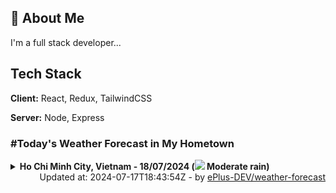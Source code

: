 ## 🚀 About Me
I'm a full stack developer...


## Tech Stack

**Client:** React, Redux, TailwindCSS

**Server:** Node, Express

### #Today's Weather Forecast in My Hometown



<details>
    <summary><b>Ho Chi Minh City, Vietnam - 18/07/2024 (<img src="https://cdn.weatherapi.com/weather/64x64/day/302.png" /> Moderate rain)</b>
    </summary>

    
<table>
    <tr>
        <th>Hour</th>
        <td>00:00</td><td>01:00</td><td>02:00</td><td>03:00</td><td>04:00</td><td>05:00</td><td>06:00</td><td>07:00</td><td>08:00</td><td>09:00</td><td>10:00</td><td>11:00</td><td>12:00</td><td>13:00</td><td>14:00</td><td>15:00</td><td>16:00</td><td>17:00</td><td>18:00</td><td>19:00</td><td>20:00</td><td>21:00</td><td>22:00</td><td>23:00</td>
    </tr>
    <tr>
        <th>Weather</th>
        <td><img src="https://cdn.weatherapi.com/weather/64x64/night/143.png"></img></td><td><img src="https://cdn.weatherapi.com/weather/64x64/night/116.png"></img></td><td><img src="https://cdn.weatherapi.com/weather/64x64/night/353.png"></img></td><td><img src="https://cdn.weatherapi.com/weather/64x64/night/143.png"></img></td><td><img src="https://cdn.weatherapi.com/weather/64x64/night/143.png"></img></td><td><img src="https://cdn.weatherapi.com/weather/64x64/night/143.png"></img></td><td><img src="https://cdn.weatherapi.com/weather/64x64/day/143.png"></img></td><td><img src="https://cdn.weatherapi.com/weather/64x64/day/116.png"></img></td><td><img src="https://cdn.weatherapi.com/weather/64x64/day/119.png"></img></td><td><img src="https://cdn.weatherapi.com/weather/64x64/day/122.png"></img></td><td><img src="https://cdn.weatherapi.com/weather/64x64/day/266.png"></img></td><td><img src="https://cdn.weatherapi.com/weather/64x64/day/296.png"></img></td><td><img src="https://cdn.weatherapi.com/weather/64x64/day/353.png"></img></td><td><img src="https://cdn.weatherapi.com/weather/64x64/day/296.png"></img></td><td><img src="https://cdn.weatherapi.com/weather/64x64/day/353.png"></img></td><td><img src="https://cdn.weatherapi.com/weather/64x64/day/296.png"></img></td><td><img src="https://cdn.weatherapi.com/weather/64x64/day/353.png"></img></td><td><img src="https://cdn.weatherapi.com/weather/64x64/day/176.png"></img></td><td><img src="https://cdn.weatherapi.com/weather/64x64/day/353.png"></img></td><td><img src="https://cdn.weatherapi.com/weather/64x64/night/263.png"></img></td><td><img src="https://cdn.weatherapi.com/weather/64x64/night/176.png"></img></td><td><img src="https://cdn.weatherapi.com/weather/64x64/night/176.png"></img></td><td><img src="https://cdn.weatherapi.com/weather/64x64/night/116.png"></img></td><td><img src="https://cdn.weatherapi.com/weather/64x64/night/116.png"></img></td>
    </tr>
    <tr>
        <th>Condition</th>
        <td width="200px">Mist</td><td width="200px">Partly cloudy</td><td width="200px">Light rain shower</td><td width="200px">Mist</td><td width="200px">Mist</td><td width="200px">Mist</td><td width="200px">Mist</td><td width="200px">Partly Cloudy </td><td width="200px">Cloudy </td><td width="200px">Overcast </td><td width="200px">Light drizzle</td><td width="200px">Light rain</td><td width="200px">Light rain shower</td><td width="200px">Light rain</td><td width="200px">Light rain shower</td><td width="200px">Light rain</td><td width="200px">Light rain shower</td><td width="200px">Patchy rain nearby</td><td width="200px">Light rain shower</td><td width="200px">Patchy light drizzle</td><td width="200px">Patchy rain nearby</td><td width="200px">Patchy rain nearby</td><td width="200px">Partly Cloudy </td><td width="200px">Partly Cloudy </td>
    </tr>
    <tr>
        <th>Temperature</th>
        <td>23.9 °C</td><td>26.2 °C</td><td>24 °C</td><td>24.1 °C</td><td>24.2 °C</td><td>24.2 °C</td><td>24.1 °C</td><td>25.2 °C</td><td>26.5 °C</td><td>27.8 °C</td><td>29.2 °C</td><td>29.7 °C</td><td>29.4 °C</td><td>29.9 °C</td><td>29.5 °C</td><td>29.1 °C</td><td>28.7 °C</td><td>27.2 °C</td><td>26.1 °C</td><td>25.6 °C</td><td>25.3 °C</td><td>25.2 °C</td><td>25.1 °C</td><td>24.9 °C</td>
    </tr>
    <tr>
        <th>Wind</th>
        <td>5.4 kph</td><td>9 kph</td><td>5 kph</td><td>5 kph</td><td>7.2 kph</td><td>7.9 kph</td><td>7.9 kph</td><td>10.1 kph</td><td>13 kph</td><td>14.8 kph</td><td>15.8 kph</td><td>18 kph</td><td>19.4 kph</td><td>20.2 kph</td><td>20.2 kph</td><td>20.2 kph</td><td>20.5 kph</td><td>18.7 kph</td><td>16.9 kph</td><td>13.7 kph</td><td>10.8 kph</td><td>9 kph</td><td>7.6 kph</td><td>7.2 kph</td>
    </tr>
</table>

</details>

<div align="right">
    Updated at: 2024-07-17T18:43:54Z - by <a target="_blank"
        href="https://github.com/ePlus-DEV/weather-forecast">ePlus-DEV/weather-forecast</a>
</div>